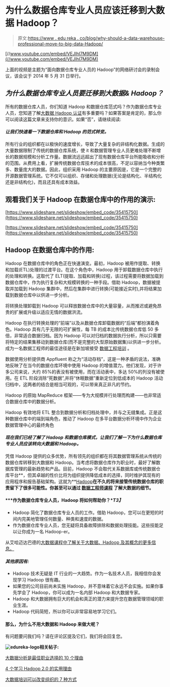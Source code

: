 # 为什么数据仓库专业人员应该迁移到大数据 Hadoop？

> 原文:[https://www . edu reka . co/blog/why-should-a-data-warehouse-professional-move-to-big-data-Hadoop/](https://www.edureka.co/blog/why-should-a-data-warehouse-professional-move-to-big-data-hadoop/)

[//www.youtube.com/embed/VEJlhI7M9DM](//www.youtube.com/embed/VEJlhI7M9DM)

上面的视频是主题为“面向数据仓库专业人员的 Hadoop”的网络研讨会的录制会议，该会议于 2014 年 5 月 31 日举行。

## ***为什么数据仓库专业人员要迁移到大数据& Hadoop？***

所有的数据仓库人员，你们知道 Hadoop 和数据仓库范式吗？作为数据仓库专业人员，您知道了解[大数据 Hadoop 认证](https://www.edureka.co/big-data-hadoop-training-certification)有多重要吗？如果答案是肯定的，那么你可以阅读这篇文章来支持你的意识。如果“否”，请继续阅读:

#### ***让我们快速看一下数据仓库和 Hadoop 的范式转变**。*

所有行业的组织都在以极快的速度增长，导致了大量复杂的非结构化数据。生成的大量数据限制了传统的数据仓库系统，使 it 和数据管理专业人员更难处理不断增长的数据规模和分析工作量。数据流远远超出了现有数据仓库平台所能吸收和分析的范围。从费用上看，扩展传统数据仓库技术的成本很高，不足以容纳当今种类繁多、数量庞大的数据。因此，组织采用 Hadoop 的主要原因是，它是一个完整的开源数据管理系统。它不仅可以组织、存储和处理数据(无论是结构化、半结构化还是非结构化)，而且还具有成本效益。

## **观看我们关于 Hadoop 在数据仓库中的作用的演示:**

[https://www.slideshare.net/slideshow/embed_code/35415750](https://www.slideshare.net/slideshow/embed_code/35415750)

[https://www.slideshare.net/slideshow/embed_code/35415750](https://www.slideshare.net/slideshow/embed_code/35415750)

## **Hadoop 在数据仓库中的作用:**

Hadoop 在数据仓库中的角色正在快速演变。最初，Hadoop 被用作提取、转换和加载(ETL)处理的过渡平台。在这个角色中，Hadoop 用于卸载数据仓库中执行的处理和转换。这取代了 ELT(提取、加载和转换)过程，该过程需要将数据加载到数据仓库中，作为执行复杂和大规模转换的一种手段。借助 Hadoop，数据被提取并加载到 Hadoop 集群中，然后在集群中进行转换(可能接近实时),并将结果加载到数据仓库中以供进一步分析。

将转换处理卸载到 Hadoop 可以释放数据仓库中的大量容量，从而推迟或避免昂贵的扩展或升级以适应无情的数据洪流。

Hadoop 在执行转换处理的“前端”以及从数据仓库卸载数据的“后端”都扮演着角色。Hadoop 具有几乎无限的可扩展性，每 TB 的成本比传统数据仓库低 50 多倍，非常适合数据归档。因为 Hadoop 可以对归档的数据执行分析，所以只需要将特定的结果集移动到数据仓库(而不是完整的大型原始数据集)以供进一步分析。成为一名数据工程师的最佳途径是在新加坡接受 [数据工程培训](https://www.edureka.co/microsoft-azure-data-engineering-certification-course-singapore) 。

数据使用分析提供商 Appfluent 称之为“活动存档”，这是一种矛盾的说法，准确地反映了在当今的数据仓库环境中使用 Hadoop 的增值潜力。他们发现，对于许多公司来说，大约 85%的表没有被使用，而在活动表中，多达 50%的列没有被使用。在 ETL 阶段消除“死数据”,并将“休眠数据”重新定位到低成本的 Hadoop 活动归档中，这两者的结合是相当可观的，可以带来真正非凡的节约。

Hadoop 的原始 MapReduce 框架——专为大规模并行处理而构建——也非常适合数据仓库中的数据分析。

Hadoop 有效地将 ETL 整合到数据分析和归档处理中，并与之无缝集成。正是这种数据仓库中的端到端角色，推动了 Hadoop 在多平台数据分析环境中作为企业数据管理中心的最终角色

#### *现在我们已经了解了 Hadoop 和数据仓库模式，让我们了解一下为什么数据仓库专业人员应该转向大数据和 Hadoop。*

凭借 Hadoop 提供的众多优势，所有领先的组织都在将其数据管理系统从传统的数据仓库转移到大数据和 Hadoop。当考虑将数据仓库作为职业时，最好了解数据库管理的最新趋势和产品。目前，Hadoop 不会取代关系数据库或传统数据仓库平台**，但其卓越的性价比将为组织提供降低成本的选择，同时维护其现有的应用程序和报告基础架构。这就为**[Hadoop](https://www.edureka.co/blog/what-is-hadoop/)**在不久的将来接管传统数据仓库的职责留下了很多可能性。你甚至可以通过 [数据工程师课程](https://www.edureka.co/microsoft-azure-data-engineering-certification-course) 了解大数据的细节。**

#### ***作为数据仓库专业人员，Hadoop 将如何帮助你？**T3】*

*   Hadoop 简化了数据仓库专业人员的工作。借助 Hadoop，您可以在更短的时间内完美地管理任何数量、种类和速度的数据。
*   作为数据仓库专业人员，您无疑将具备故障排除和数据处理技能。这些技能足以让你成为一名 Hadoop-er。

从艾哈迈达巴德的[大数据课程中了解关于大数据、Hadoop 及其概念的更多信息。](https://www.edureka.co/big-data-hadoop-training-certification-ahmedabad)

#### ***其他原因有:***

*   Hadoop 技术无疑是 IT 行业的一大趋势。作为一名技术人员，我相信你会发现学习 Hadoop 很有趣。
*   如果您的公司目前尚未实施 Hadoop，并不意味着它永远不会实施。如果你事先学会了 Hadoop，你可以成为一名内部 Hadoop 和大数据专家。
*   Hadoop 和大数据拥有巨大的机会和真正的潜力来提升您在数据管理领域的职业生涯。
*   Hadoop 代码简短，所以你可以非常容易地学习它们。

#### 那么，为什么不用大数据和 Hadoop 来做大呢？

有问题要问我们吗？请在评论区提及它们，我们将会回复您。

**![edureka-logo](../Images/a59ab1b5d2aba52b4c0bd257df011d2f.png)相关帖子:**

[大数据分析是最佳职业选择的 10 个理由](https://www.edureka.co/blog/10-reasons-why-big-data-analytics-is-the-best-career-move "10 Reasons Why Big Data Analytics is the Best Career Move")

[4 个学习 Hadoop 2.0 的实用理由](https://www.edureka.co/blog/4-practical-reasons-to-upgrade-to-hadoop-2 "4 Practical Reasons to Learn Hadoop 2.0")

[大数据培训可以改变组织的 7 种方式](https://www.edureka.co/blog/7-ways-big-data-training-can-change-your-organization/)